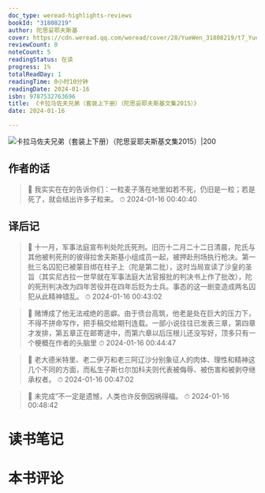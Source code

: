 ```yaml
---
doc_type: weread-highlights-reviews
bookId: "31808219"
author: 陀思妥耶夫斯基
cover: https://cdn.weread.qq.com/weread/cover/28/YueWen_31808219/t7_YueWen_31808219.jpg
reviewCount: 0
noteCount: 5
readingStatus: 在读
progress: 1%
totalReadDay: 1
readingTime: 0小时10分钟
readingDate: 2024-01-16
isbn: 9787532763696
title: 《卡拉马佐夫兄弟（套装上下册）（陀思妥耶夫斯基文集2015）》
date: 2024-01-16

---
```


![ 卡拉马佐夫兄弟（套装上下册）（陀思妥耶夫斯基文集2015）|200](https://cdn.weread.qq.com/weread/cover/28/YueWen_31808219/t7_YueWen_31808219.jpg)


## 作者的话

> 📌 我实实在在的告诉你们：一粒麦子落在地里如若不死，仍旧是一粒；若是死了，就会结出许多子粒来。 
> ⏱ 2024-01-16 00:40:40 

## 译后记

> 📌 十一月，军事法庭宣布判处陀氏死刑。旧历十二月二十二日清晨，陀氏与其他被判死刑的彼得拉舍夫斯基小组成员一起，被押赴刑场执行枪决。第一批三名囚犯已被蒙目绑在柱子上（陀是第二批），这时当局宣读了沙皇的圣旨（其实尼古拉一世早就在军事法庭大法官报批的判决书上作了批改），陀的死刑判决改为四年苦役并在四年后贬为士兵。事态的这一剧变造成两名囚犯从此精神错乱。 
> ⏱ 2024-01-16 00:43:02 

> 📌 赌博成了他无法戒绝的恶癖。由于债台高筑，他老是处在巨大的压力下，不得不拼命写作，把手稿交给期刊连载。一部小说往往已发表三章，第四章才发排，第五章正在邮寄途中，而第六章以后压根儿还没写好，顶多只有一个梗概在作者的头脑里 
> ⏱ 2024-01-16 00:44:47 

> 📌 老大德米特里、老二伊万和老三阿辽沙分别象征人的肉体、理性和精神这几个不同的方面，而私生子斯乜尔加科夫则代表被侮辱、被伤害和被剥夺继承权者。 
> ⏱ 2024-01-16 00:47:02 

> 📌 未完成”不一定是遗憾，人类也许反倒因祸得福。 
> ⏱ 2024-01-16 00:48:42 


# 读书笔记


# 本书评论
